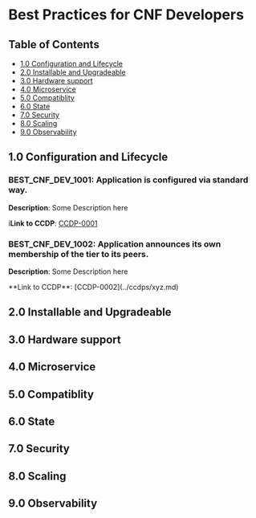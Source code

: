 # Best Practices for CNF Developers

## Table of Contents
* [1.0 Configuration and Lifecycle](#1.0)
* [2.0 Installable and Upgradeable](#2.0)
* [3.0 Hardware support](#3.0)
* [4.0 Microservice](#4.0)
* [5.0 Compatiblity](#5.0)
* [6.0 State](#6.0)
* [7.0 Security](#7.0)
* [8.0 Scaling](#8.0)
* [9.0 Observability](#9.0)

<a name="1.0"></a>
## 1.0 Configuration and Lifecycle


### BEST_CNF_DEV_1001: Application is configured via standard way. 

**Description**: Some Description here

<!-- This is an example and therefore the link is broken. -->
i<!-- markdown-link-check-disable-line -->**Link to CCDP**: [CCDP-0001](../ccdps/xyz.md)



### BEST_CNF_DEV_1002: Application announces its own membership of the tier to its peers.

**Description**: Some Description here

<!-- This is an example and therefore the link is broken. -->
<!-- markdown-link-check-disable-line -->**Link to CCDP**: [CCDP-0002](../ccdps/xyz.md)



<a name="2.0"></a>
## 2.0 Installable and Upgradeable




<a name="3.0"></a>
## 3.0 Hardware support




<a name="4.0"></a>
## 4.0 Microservice




<a name="5.0"></a>
## 5.0 Compatiblity




<a name="6.0"></a>
## 6.0 State




<a name="7.0"></a>
## 7.0 Security




<a name="8.0"></a>
## 8.0 Scaling




<a name="9.0"></a>
## 9.0 Observability
